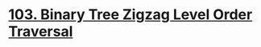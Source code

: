 # [103. Binary Tree Zigzag Level Order Traversal](https://leetcode.com/problems/binary-tree-zigzag-level-order-traversal/)
